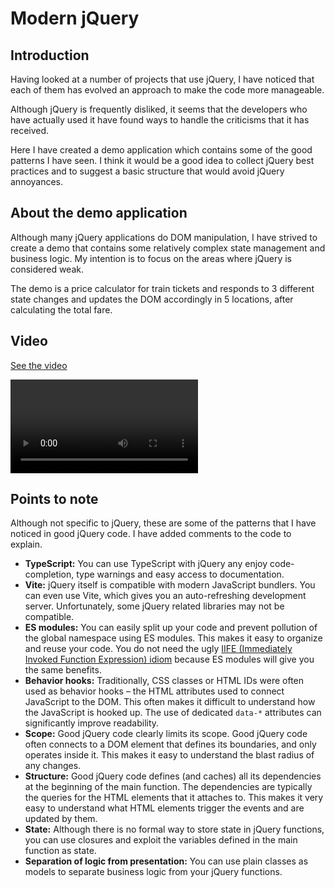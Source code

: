 # Modern jQuery

## Introduction

Having looked at a number of projects that use jQuery,
I have noticed that each of them has evolved an approach to make the code more manageable.

Although jQuery is frequently disliked,
it seems that the developers who have actually used it have found ways to handle the criticisms that it has received. 

Here I have created a demo application which contains some of the good patterns I have seen.
I think
it would be a good idea to collect jQuery best practices
and to suggest a basic structure that would avoid jQuery annoyances.

## About the demo application

Although many jQuery applications do DOM manipulation,
I have strived to create a demo that contains some relatively complex state management and business logic.
My intention is to focus on the areas where jQuery is considered weak.

The demo is a price calculator for train tickets 
and responds to 3 different state changes and updates the DOM accordingly in 5 locations, after calculating the total fare.

## Video

[See the video](/documents/modern-jquery.mov)

<video controls>
  <source src="./documents/modern-jquery.mov" type="video/mp4">
</video>

## Points to note

Although not specific to jQuery, these are some of the patterns that I have noticed in good jQuery code.
I have added comments to the code to explain.

- **TypeScript:** You can use TypeScript with jQuery any enjoy code-completion, type warnings and easy access to documentation.
- **Vite:** jQuery itself is compatible with modern JavaScript bundlers. You can even use Vite, which gives you an auto-refreshing development server. Unfortunately, some jQuery related libraries may not be compatible.
- **ES modules:** You can easily split up your code and prevent pollution of the global namespace using ES modules. This makes it easy to organize and reuse your code. You do not need the ugly [IIFE (Immediately Invoked Function Expression) idiom](https://developer.mozilla.org/en-US/docs/Glossary/IIFE) because ES modules will give you the same benefits. 
- **Behavior hooks:** Traditionally, CSS classes or HTML IDs were often used as behavior hooks – the HTML attributes used to connect JavaScript to the DOM. This often makes it difficult to understand how the JavaScript is hooked up. The use of dedicated `data-*` attributes can significantly improve readability.
- **Scope:** Good jQuery code clearly limits its scope. Good jQuery code often connects to a DOM element that defines its boundaries, and only operates inside it. This makes it easy to understand the blast radius of any changes.
- **Structure:** Good jQuery code defines (and caches) all its dependencies at the beginning of the main function. The dependencies are typically the queries for the HTML elements that it attaches to. This makes it very easy to understand what HTML elements trigger the events and are updated by them.
- **State:** Although there is no formal way to store state in jQuery functions, you can use closures and exploit the variables defined in the main function as state.
- **Separation of logic from presentation:** You can use plain classes as models to separate business logic from your jQuery functions.
